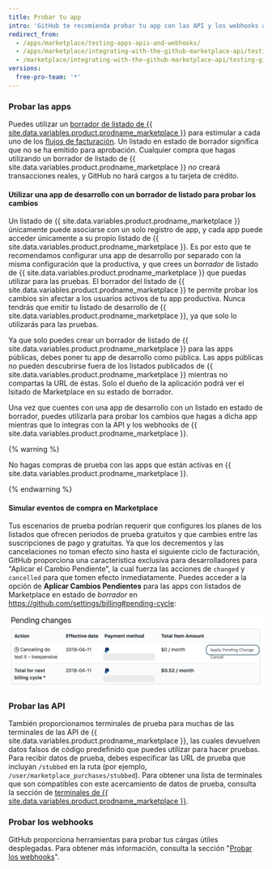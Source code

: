 ```yaml
---
title: Probar tu app
intro: 'GitHub te recomienda probar tu app con las API y los webhooks antes de emitir tu listado a {{ site.data.variables.product.prodname_marketplace }} para que puedas proporcionar una experiencia ideal para los clientes. Antes de que el equipo de incorporación de {{ site.data.variables.product.prodname_marketplace }} apruebe tu app, esta debe gestionar adecuadamente los [flujos de facturación](/marketplace/integrating-with-the-github-marketplace-api/#billing-flows).'
redirect_from:
  - /apps/marketplace/testing-apps-apis-and-webhooks/
  - /apps/marketplace/integrating-with-the-github-marketplace-api/testing-github-marketplace-apps/
  - /marketplace/integrating-with-the-github-marketplace-api/testing-github-marketplace-apps
versions:
  free-pro-team: '*'
---
```




### Probar las apps

Puedes utilizar un [borrador de listado de {{ site.data.variables.product.prodname_marketplace }}](/marketplace/listing-on-github-marketplace/creating-a-draft-github-marketplace-listing/) para estimular a cada uno de los [flujos de facturación](/marketplace/integrating-with-the-github-marketplace-api/#billing-flows). Un listado en estado de borrador significa que no se ha emitido para aprobación. Cualquier compra que hagas utilizando un borrador de listado de {{ site.data.variables.product.prodname_marketplace }} _no_ creará transacciones reales, y GitHub no hará cargos a tu tarjeta de crédito.

#### Utilizar una app de desarrollo con un borrador de listado para probar los cambios

Un listado de {{ site.data.variables.product.prodname_marketplace }} únicamente puede asociarse con un solo registro de app, y cada app puede acceder únicamente a su propio listado de {{ site.data.variables.product.prodname_marketplace }}. Es por esto que te recomendamos configurar una app de desarrollo por separado con la misma configuración que la productiva, y que crees un _borrador_ de listado de {{ site.data.variables.product.prodname_marketplace }} que puedas utilizar para las pruebas. El borrador del listado de {{ site.data.variables.product.prodname_marketplace }} te permite probar los cambios sin afectar a los usuarios activos de tu app productiva. Nunca tendrás que emitir tu listado de desarrollo de {{ site.data.variables.product.prodname_marketplace }}, ya que solo lo utilizarás para las pruebas.

Ya que solo puedes crear un borrador de listado de {{ site.data.variables.product.prodname_marketplace }} para las apps públicas, debes poner tu app de desarrollo como pública. Las apps públicas no pueden descubrirse fuera de los listados publicados de {{ site.data.variables.product.prodname_marketplace }} mientras no compartas la URL de éstas. Solo el dueño de la aplicación podrá ver el lsitado de Marketplace en su estado de borrador.

Una vez que cuentes con una app de desarrollo con un listado en estado de borrador, puedes utilizarla para probar los cambios que hagas a dicha app mientras que lo integras con la API y los webhooks de {{ site.data.variables.product.prodname_marketplace }}.

{% warning %}

No hagas compras de prueba con las apps que están activas en {{ site.data.variables.product.prodname_marketplace }}.

{% endwarning %}

#### Simular eventos de compra en Marketplace

Tus escenarios de prueba podrían requerir que configures los planes de los listados que ofrecen periodos de prueba gratuitos y que cambies entre las suscripciones de pago y gratuitas. Ya que los decrementos y las cancelaciones no toman efecto sino hasta el siguiente ciclo de facturación, GitHub proporciona una característica exclusiva para desarrolladores para "Aplicar el Cambio Pendiente", la cual fuerza las acciones de `changed` y `cancelled` para que tomen efecto inmediatamente. Puedes acceder a la opción de **Aplicar Cambios Pendientes** para las apps con listados de Marketplace en estado de _borrador_ en https://github.com/settings/billing#pending-cycle:

![Aplicar el cambio pendiente](/assets/images/github-apps/github-apps-apply-pending-changes.png)

### Probar las API

También proporcionamos terminales de prueba para muchas de las terminales de las API de {{ site.data.variables.product.prodname_marketplace }}, las cuales devuelven datos falsos de código predefinido que puedes utilizar para hacer pruebas. Para recibir datos de prueba, debes especificar las URL de prueba que incluyan `/stubbed` en la ruta (por ejemplo, `/user/marketplace_purchases/stubbed`). Para obtener una lista de terminales que son compatibles con este acercamiento de datos de prueba, consulta la sección de [terminales de {{ site.data.variables.product.prodname_marketplace }}](/v3/apps/marketplace/#github-marketplace).

### Probar los webhooks

GitHub proporciona herramientas para probar tus cárgas útiles desplegadas. Para obtener más información, consulta la sección "[Probar los webhooks](/webhooks/testing/)".
